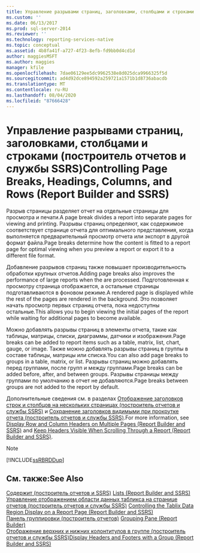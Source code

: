 ```yaml
---
title: Управление разрывами страниц, заголовками, столбцами и строками (построитель отчетов и службы SSRS) | Документы Майкрософт
ms.custom: ''
ms.date: 06/13/2017
ms.prod: sql-server-2014
ms.reviewer: ''
ms.technology: reporting-services-native
ms.topic: conceptual
ms.assetid: 4b8fa41f-a727-4f23-8efb-fd9bb0d4cd1d
author: maggiesMSFT
ms.author: maggies
manager: kfile
ms.openlocfilehash: 7dae06129ee5dc9962538e8d025dca9966325f5d
ms.sourcegitcommit: ad4d92dce894592a259721a1571b1d8736abacdb
ms.translationtype: MT
ms.contentlocale: ru-RU
ms.lasthandoff: 08/04/2020
ms.locfileid: "87666428"
---
```

# <a name="controlling-page-breaks-headings-columns-and-rows-report-builder-and-ssrs"></a><span data-ttu-id="147d5-102">Управление разрывами страниц, заголовками, столбцами и строками (построитель отчетов и службы SSRS)</span><span class="sxs-lookup"><span data-stu-id="147d5-102">Controlling Page Breaks, Headings, Columns, and Rows (Report Builder and SSRS)</span></span>
  <span data-ttu-id="147d5-103">Разрыв страницы разделяет отчет на отдельные страницы для просмотра и печати.</span><span class="sxs-lookup"><span data-stu-id="147d5-103">A page break divides a report into separate pages for viewing and printing.</span></span> <span data-ttu-id="147d5-104">Разрывы страниц определяют, как содержимое соответствует странице отчета для оптимального представления, когда выполняется предварительный просмотр отчета или экспорт в другой формат файла.</span><span class="sxs-lookup"><span data-stu-id="147d5-104">Page breaks determine how the content is fitted to a report page for optimal viewing when you preview a report or export it to a different file format.</span></span>  
  
 <span data-ttu-id="147d5-105">Добавление разрывов страниц также повышает производительность обработки крупных отчетов.</span><span class="sxs-lookup"><span data-stu-id="147d5-105">Adding page breaks also improves the performance of large reports when the are processed.</span></span> <span data-ttu-id="147d5-106">Подготовленная к просмотру страница отображается, а остальные страницы подготавливаются в фоновом режиме.</span><span class="sxs-lookup"><span data-stu-id="147d5-106">A rendered page is displayed while the rest of the pages are rendered in the background.</span></span> <span data-ttu-id="147d5-107">Это позволяет начать просмотр первых страниц отчета, пока недоступны остальные.</span><span class="sxs-lookup"><span data-stu-id="147d5-107">This allows you to begin viewing the initial pages of the report while waiting for additional pages to become available.</span></span>  
  
 <span data-ttu-id="147d5-108">Можно добавлять разрывы страниц в элементы отчета, такие как таблицы, матрицы, списки, диаграммы, датчики и изображения.</span><span class="sxs-lookup"><span data-stu-id="147d5-108">Page breaks can be added to report items such as a table, matrix, list, chart, gauge, or image.</span></span> <span data-ttu-id="147d5-109">Также можно добавлять разрывы страниц в группы в составе таблицы, матрицы или списка.</span><span class="sxs-lookup"><span data-stu-id="147d5-109">You can also add page breaks to groups in a table, matrix, or list.</span></span> <span data-ttu-id="147d5-110">Разрывы страниц можно добавлять перед группами, после групп и между группами.</span><span class="sxs-lookup"><span data-stu-id="147d5-110">Page breaks can be added before, after, and between groups.</span></span> <span data-ttu-id="147d5-111">Разрывы страницы между группами по умолчанию в отчет не добавляются.</span><span class="sxs-lookup"><span data-stu-id="147d5-111">Page breaks between groups are not added to the report by default.</span></span>  
  
 <span data-ttu-id="147d5-112">Дополнительные сведения см. в разделах [Отображение заголовков строк и столбцов на нескольких страницах (построитель отчетов и службы SSRS)](display-row-and-column-headers-on-multiple-pages-report-builder-and-ssrs.md) и [Сохранение заголовков видимыми при прокрутке отчета (построитель отчетов и службы SSRS)](keep-headers-visible-when-scrolling-through-a-report-report-builder-and-ssrs.md).</span><span class="sxs-lookup"><span data-stu-id="147d5-112">For more information, see [Display Row and Column Headers on Multiple Pages &#40;Report Builder and SSRS&#41;](display-row-and-column-headers-on-multiple-pages-report-builder-and-ssrs.md) and [Keep Headers Visible When Scrolling Through a Report &#40;Report Builder and SSRS&#41;](keep-headers-visible-when-scrolling-through-a-report-report-builder-and-ssrs.md).</span></span>  
  
> [!NOTE]  
>  [!INCLUDE[ssRBRDDup](../../includes/ssrbrddup-md.md)]  
  
## <a name="see-also"></a><span data-ttu-id="147d5-113">См. также:</span><span class="sxs-lookup"><span data-stu-id="147d5-113">See Also</span></span>  
 <span data-ttu-id="147d5-114">[Содержит &#40;построитель отчетов и SSRS&#41;](tables-matrices-and-lists-report-builder-and-ssrs.md) </span><span class="sxs-lookup"><span data-stu-id="147d5-114">[Lists &#40;Report Builder and SSRS&#41;](tables-matrices-and-lists-report-builder-and-ssrs.md) </span></span>  
 <span data-ttu-id="147d5-115">[Управление отображением области данных табликса на странице отчетов (построитель отчетов и службы SSRS)](controlling-the-tablix-data-region-display-on-a-report-page.md) </span><span class="sxs-lookup"><span data-stu-id="147d5-115">[Controlling the Tablix Data Region Display on a Report Page &#40;Report Builder and SSRS&#41;](controlling-the-tablix-data-region-display-on-a-report-page.md) </span></span>  
 <span data-ttu-id="147d5-116">[Панель группировки (построитель отчетов)](grouping-pane-report-builder.md) </span><span class="sxs-lookup"><span data-stu-id="147d5-116">[Grouping Pane &#40;Report Builder&#41;](grouping-pane-report-builder.md) </span></span>  
 [<span data-ttu-id="147d5-117">Отображение верхних и нижних колонтитулов в группе (построитель отчетов и службы SSRS)</span><span class="sxs-lookup"><span data-stu-id="147d5-117">Display Headers and Footers with a Group &#40;Report Builder and SSRS&#41;</span></span>](display-headers-and-footers-with-a-group-report-builder-and-ssrs.md)  
  
  
